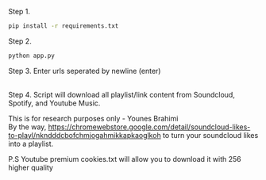Step 1.
```bash
pip install -r requirements.txt
```
Step 2.
```bash
python app.py
```
Step 3.
Enter urls seperated by newline (enter)

\
Step 4.
Script will download all playlist/link content from Soundcloud, Spotify, and Youtube Music.

This is for research purposes only - Younes Brahimi \
By the way, https://chromewebstore.google.com/detail/soundcloud-likes-to-playl/nkndddcbofchmjogahmikkapkaoglkoh to turn your soundcloud likes into a playlist.

P.S Youtube premium cookies.txt will allow you to download it with 256 higher quality

